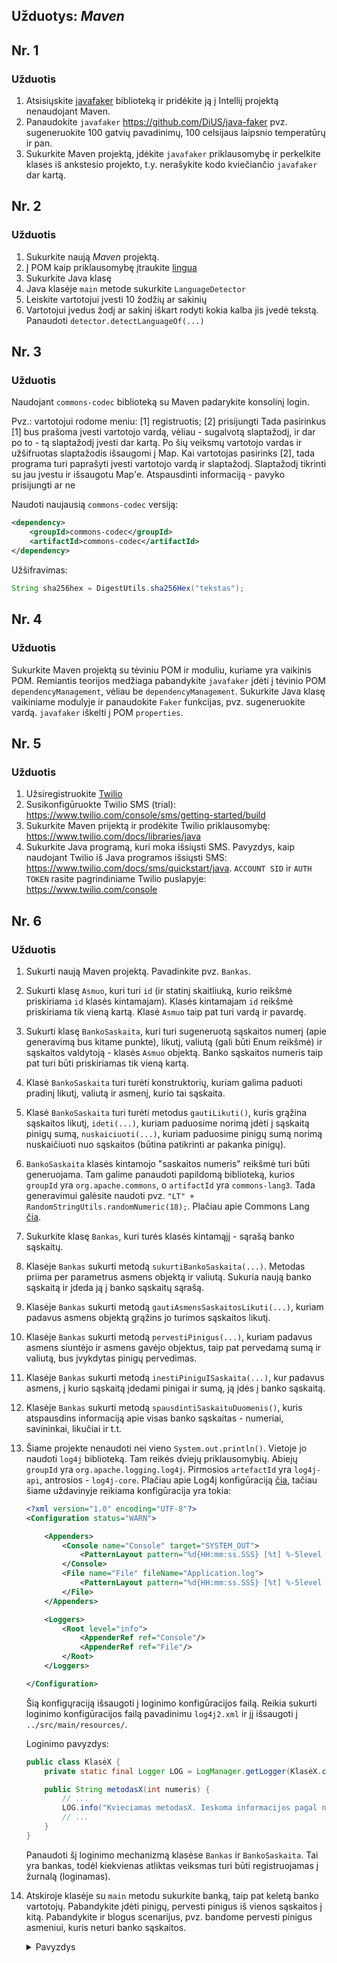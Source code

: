 
## Užduotys: *Maven*

## Nr. 1

### Užduotis

1. Atsisiųskite [javafaker](https://search.maven.org/search?q=a:javafaker) biblioteką ir pridėkite ją į Intellij projektą nenaudojant Maven. 
2. Panaudokite `javafaker` https://github.com/DiUS/java-faker pvz. sugeneruokite 100 gatvių pavadinimų, 100 celsijaus laipsnio temperatūrų ir pan.
3. Sukurkite Maven projektą, įdėkite `javafaker` priklausomybę ir perkelkite klases iš ankstesio projekto, t.y. nerašykite kodo kviečiančio `javafaker` dar kartą.

## Nr. 2

### Užduotis

1. Sukurkite naują *Maven* projektą.
2. Į POM kaip priklausomybę įtraukite [lingua](https://github.com/pemistahl/lingua)
3. Sukurkite Java klasę
4. Java klasėje `main` metode sukurkite `LanguageDetector`
5. Leiskite vartotojui įvesti 10 žodžių ar sakinių
6. Vartotojui įvedus žodį ar sakinį iškart rodyti kokia kalba jis įvedė tekstą. Panaudoti `detector.detectLanguageOf(...)`

## Nr. 3

### Užduotis

Naudojant `commons-codec` biblioteką su Maven padarykite konsolinį login.

Pvz.: vartotojui rodome meniu: [1] registruotis; [2] prisijungti
Tada pasirinkus [1] bus prašoma įvesti vartotojo vardą, vėliau - sugalvotą slaptažodį, ir dar po to - tą slaptažodį įvesti dar kartą.
Po šių veiksmų vartotojo vardas ir užšifruotas slaptažodis išsaugomi į Map.
Kai vartotojas pasirinks [2], tada programa turi paprašyti įvesti vartotojo vardą ir slaptažodį. Slaptažodį tikrinti su jau įvestu ir išsaugotu Map'e. Atspausdinti informaciją - pavyko prisijungti ar ne

Naudoti naujausią `commons-codec` versiją:
```xml
<dependency>
    <groupId>commons-codec</groupId>
    <artifactId>commons-codec</artifactId>
</dependency>
```

Užšifravimas:
```java
String sha256hex = DigestUtils.sha256Hex("tekstas");
```

## Nr. 4

### Užduotis

Sukurkite Maven projektą su tėviniu POM ir moduliu, kuriame yra vaikinis POM.
Remiantis teorijos medžiaga pabandykite `javafaker` įdėti į tėvinio POM `dependencyManagement`, vėliau be `dependencyManagement`.
Sukurkite Java klasę vaikiniame modulyje ir panaudokite `Faker` funkcijas, pvz. sugeneruokite vardą.
`javafaker` iškelti į POM `properties`.

## Nr. 5

### Užduotis

1. Užsiregistruokite [Twilio](https://www.twilio.com)
2. Susikonfigūruokte Twilio SMS (trial): https://www.twilio.com/console/sms/getting-started/build
3. Sukurkite Maven prijektą ir prodėkite Twilio priklausomybę: https://www.twilio.com/docs/libraries/java
4. Sukurkite Java programą, kuri moka išsiųsti SMS. Pavyzdys, kaip naudojant Twilio iš Java programos išsiųsti SMS: https://www.twilio.com/docs/sms/quickstart/java. `ACCOUNT SID` ir `AUTH TOKEN` rasite pagrindiniame Twilio puslapyje: https://www.twilio.com/console


## Nr. 6

### Užduotis

1. Sukurti naują Maven projektą. Pavadinkite pvz. `Bankas`.
2. Sukurti klasę `Asmuo`, kuri turi `id` (ir statinį skaitliuką, kurio reikšmė priskiriama `id` klasės kintamajam). Klasės kintamajam `id` reikšmė priskiriama tik vieną kartą. Klasė `Asmuo` taip pat turi vardą ir pavardę.
3. Sukurti klasę `BankoSaskaita`, kuri turi sugeneruotą sąskaitos numerį (apie generavimą bus kitame punkte), likutį, valiutą (gali būti Enum reikšmė) ir sąskaitos valdytoją - klasės `Asmuo` objektą. Banko sąskaitos numeris taip pat turi būti priskiriamas tik vieną kartą.
4. Klasė `BankoSaskaita` turi turėti konstruktorių, kuriam galima paduoti pradinį likutį, valiutą ir asmenį, kurio tai sąskaita.
5. Klasė `BankoSaskaita` turi turėti metodus `gautiLikuti()`, kuris grąžina sąskaitos likutį, `ideti(...)`, kuriam paduosime norimą įdėti į sąskaitą pinigų sumą, `nuskaiciuoti(...)`, kuriam paduosime pinigų sumą norimą nuskaičiuoti nuo sąskaitos (būtina patikrinti ar pakanka pinigų).
6. `BankoSaskaita` klasės kintamojo "saskaitos numeris" reikšmė turi būti generuojama. Tam galime panaudoti papildomą biblioteką, kurios `groupId` yra `org.apache.commons`, o `artifactId` yra `commons-lang3`. Tada generavimui galėsite naudoti pvz. `"LT" + RandomStringUtils.randomNumeric(18);`. Plačiau apie Commons Lang [čia](https://commons.apache.org/proper/commons-lang/index.html).
7. Sukurkite klasę `Bankas`, kuri turės klasės kintamąjį - sąrašą banko sąskaitų.
8. Klasėje `Bankas` sukurti metodą `sukurtiBankoSaskaita(...)`. Metodas priima per parametrus asmens objektą ir valiutą. Sukuria naują banko sąskaitą ir įdeda ją į banko sąskaitų sąrašą.
9. Klasėje `Bankas` sukurti metodą `gautiAsmensSaskaitosLikuti(...)`, kuriam padavus asmens objektą grąžins jo turimos sąskaitos likutį.
10. Klasėje `Bankas` sukurti metodą `pervestiPinigus(...)`, kuriam padavus asmens siuntėjo ir asmens gavėjo objektus, taip pat pervedamą sumą ir valiutą, bus įvykdytas pinigų pervedimas.
11. Klasėje `Bankas` sukurti metodą `inestiPiniguISaskaita(...)`, kur padavus asmens, į kurio sąskaitą įdedami pinigai ir sumą, ją įdės į banko sąskaitą.
12. Klasėje `Bankas` sukurti metodą `spausdintiSaskaituDuomenis()`, kuris atspausdins informaciją apie visas banko sąskaitas - numeriai, savininkai, likučiai ir t.t.
13. Šiame projekte nenaudoti nei vieno `System.out.println()`. Vietoje jo naudoti `log4j` biblioteką. Tam reikės dviejų priklausomybių. Abiejų `groupId` yra `org.apache.logging.log4j`. Pirmosios `artefactId` yra `log4j-api`, antrosios - `log4j-core`. Plačiau apie Log4j konfigūraciją [čia](https://logging.apache.org/log4j/2.x/manual/configuration.html), tačiau šiame uždavinyje reikiama konfigūracija yra tokia:
    ```xml
    <?xml version="1.0" encoding="UTF-8"?>
    <Configuration status="WARN">

        <Appenders>
            <Console name="Console" target="SYSTEM_OUT">
                <PatternLayout pattern="%d{HH:mm:ss.SSS} [%t] %-5level %logger{36} - %msg%n"/>
            </Console>
            <File name="File" fileName="Application.log">
                <PatternLayout pattern="%d{HH:mm:ss.SSS} [%t] %-5level %logger{36} - %msg%n"/>
            </File>
        </Appenders>

        <Loggers>
            <Root level="info">
                <AppenderRef ref="Console"/>
                <AppenderRef ref="File"/>
            </Root>
        </Loggers>

    </Configuration>
    ```
    Šią konfigųraciją išsaugoti į loginimo konfigūracijos failą.
    Reikia sukurti loginimo konfigūracijos failą pavadinimu `log4j2.xml` ir jį išsaugoti į `../src/main/resources/`.

    Loginimo pavyzdys:
    ```java
    public class KlasėX {
        private static final Logger LOG = LogManager.getLogger(KlasėX.class);

        public String metodasX(int numeris) {
            // ...
            LOG.info("Kvieciamas metodasX. Ieskoma informacijos pagal numerį {}", numeris);
            // ...
        }
    }
    ```
    Panaudoti šį loginimo mechanizmą klasėse `Bankas` ir `BankoSaskaita`. Tai yra bankas, todėl kiekvienas atliktas veiksmas turi būti registruojamas į žurnalą (loginamas).
14. Atskiroje klasėje su `main` metodu sukurkite banką, taip pat keletą banko vartotojų. Pabandykite įdėti pinigų, pervesti pinigus iš vienos sąskaitos į kitą. Pabandykite ir blogus scenarijus, pvz. bandome pervesti pinigus asmeniui, kuris neturi banko sąskaitos.

    <details><summary>Pavyzdys</summary>
    <p>

    Įvykdžius tokias komandas:

    ```java
    public static void main(String[] args) throws NerastaSaskaitaException, NepakankamasLikutisException {

        Bankas bankas = new Bankas();

        Asmuo petras = new Asmuo("Petras", "Petraitis");
        Asmuo antanas = new Asmuo("Antanas", "Antanaitis");
        Asmuo jonas = new Asmuo("Jonas", "Jonaitis");

        bankas.sukurtiBankoSaskaita(petras, Valiuta.EUR);
        bankas.sukurtiBankoSaskaita(antanas, Valiuta.EUR);

        bankas.inestiPiniguISaskaita(petras, 100);
        bankas.inestiPiniguISaskaita(petras, 50);

        bankas.inestiPiniguISaskaita(antanas, 200);

        bankas.spausdintiSaskaituDuomenis();

        bankas.pervestiPinigus(petras, antanas, 30, Valiuta.EUR);

        bankas.spausdintiSaskaituDuomenis();

        bankas.pervestiPinigus(petras, jonas, 200, Valiuta.EUR);

        bankas.spausdintiSaskaituDuomenis();

        bankas.pervestiPinigus(antanas, petras, 500, Valiuta.EUR);

        bankas.spausdintiSaskaituDuomenis();
    }
    ```
    Turite gauti panašų įvykių žurnalą:
    ```
    17:36:25.849 [main] INFO  lt.codeacademy.Bankas - Sukurta banko saskaita nr. LT608499837728052615 asmeniui Petras Petraitis
    17:36:25.854 [main] INFO  lt.codeacademy.Bankas - Sukurta banko saskaita nr. LT774394194098144407 asmeniui Antanas Antanaitis
    17:36:25.854 [main] INFO  lt.codeacademy.Bankas - Ieskoma asmens Petras Petraitis banko saskaitos
    17:36:25.929 [main] INFO  lt.codeacademy.BankoSaskaita - I saskaita LT608499837728052615 ideta 100.0EUR
    17:36:25.929 [main] INFO  lt.codeacademy.Bankas - Ieskoma asmens Petras Petraitis banko saskaitos
    17:36:25.929 [main] INFO  lt.codeacademy.BankoSaskaita - I saskaita LT608499837728052615 ideta 50.0EUR
    17:36:25.929 [main] INFO  lt.codeacademy.Bankas - Ieskoma asmens Antanas Antanaitis banko saskaitos
    17:36:25.929 [main] INFO  lt.codeacademy.BankoSaskaita - I saskaita LT774394194098144407 ideta 200.0EUR
    17:36:25.930 [main] INFO  lt.codeacademy.Bankas - -----------------------------------
    17:36:25.931 [main] INFO  lt.codeacademy.Bankas -          SASKAITU DUOMENYS         
    17:36:25.932 [main] INFO  lt.codeacademy.Bankas - 
    17:36:25.932 [main] INFO  lt.codeacademy.Bankas - Sakaitos nr.: LT608499837728052615
    17:36:25.933 [main] INFO  lt.codeacademy.Bankas - Vardas:       Petras
    17:36:25.933 [main] INFO  lt.codeacademy.Bankas - Pavarde:      Petraitis
    17:36:25.933 [main] INFO  lt.codeacademy.Bankas - Valiuta:      EUR
    17:36:25.933 [main] INFO  lt.codeacademy.Bankas - Likutis:      150.0
    17:36:25.933 [main] INFO  lt.codeacademy.Bankas - 
    17:36:25.933 [main] INFO  lt.codeacademy.Bankas - Sakaitos nr.: LT774394194098144407
    17:36:25.933 [main] INFO  lt.codeacademy.Bankas - Vardas:       Antanas
    17:36:25.934 [main] INFO  lt.codeacademy.Bankas - Pavarde:      Antanaitis
    17:36:25.934 [main] INFO  lt.codeacademy.Bankas - Valiuta:      EUR
    17:36:25.934 [main] INFO  lt.codeacademy.Bankas - Likutis:      200.0
    17:36:25.934 [main] INFO  lt.codeacademy.Bankas - -----------------------------------
    17:36:25.934 [main] INFO  lt.codeacademy.Bankas - Asmuo Petras Petraitis siuncia 30.0EUR asmeniui Antanas Antanaitis
    17:36:25.934 [main] INFO  lt.codeacademy.Bankas - Ieskoma asmens Petras Petraitis banko saskaitos
    17:36:25.934 [main] INFO  lt.codeacademy.Bankas - Rasta siuntejo banko saskaita nr. LT608499837728052615
    17:36:25.935 [main] INFO  lt.codeacademy.Bankas - Ieskoma asmens Antanas Antanaitis banko saskaitos
    17:36:25.935 [main] INFO  lt.codeacademy.Bankas - Rasta gavejo banko saskaita nr. LT774394194098144407
    17:36:25.935 [main] INFO  lt.codeacademy.BankoSaskaita - Nuo saskaitos LT608499837728052615 nuskaiciuojama suma: 30.0EUR
    17:36:25.935 [main] INFO  lt.codeacademy.BankoSaskaita - I saskaita LT774394194098144407 ideta 30.0EUR
    17:36:25.935 [main] INFO  lt.codeacademy.Bankas - 30.0EUR pervesti is saskaitos LT608499837728052615 PETRAS PETRAITIS i saskaita LT774394194098144407 ANTANAS ANTANAITIS
    17:36:25.936 [main] INFO  lt.codeacademy.Bankas - -----------------------------------
    17:36:25.936 [main] INFO  lt.codeacademy.Bankas -          SASKAITU DUOMENYS         
    17:36:25.936 [main] INFO  lt.codeacademy.Bankas - 
    17:36:25.936 [main] INFO  lt.codeacademy.Bankas - Sakaitos nr.: LT608499837728052615
    17:36:25.936 [main] INFO  lt.codeacademy.Bankas - Vardas:       Petras
    17:36:25.936 [main] INFO  lt.codeacademy.Bankas - Pavarde:      Petraitis
    17:36:25.936 [main] INFO  lt.codeacademy.Bankas - Valiuta:      EUR
    17:36:25.936 [main] INFO  lt.codeacademy.Bankas - Likutis:      120.0
    17:36:25.937 [main] INFO  lt.codeacademy.Bankas - 
    17:36:25.937 [main] INFO  lt.codeacademy.Bankas - Sakaitos nr.: LT774394194098144407
    17:36:25.937 [main] INFO  lt.codeacademy.Bankas - Vardas:       Antanas
    17:36:25.937 [main] INFO  lt.codeacademy.Bankas - Pavarde:      Antanaitis
    17:36:25.937 [main] INFO  lt.codeacademy.Bankas - Valiuta:      EUR
    17:36:25.937 [main] INFO  lt.codeacademy.Bankas - Likutis:      230.0
    17:36:25.937 [main] INFO  lt.codeacademy.Bankas - -----------------------------------
    17:36:25.937 [main] INFO  lt.codeacademy.Bankas - Asmuo Petras Petraitis siuncia 200.0EUR asmeniui Jonas Jonaitis
    17:36:25.938 [main] INFO  lt.codeacademy.Bankas - Ieskoma asmens Petras Petraitis banko saskaitos
    17:36:25.938 [main] INFO  lt.codeacademy.Bankas - Rasta siuntejo banko saskaita nr. LT608499837728052615
    17:36:25.938 [main] INFO  lt.codeacademy.Bankas - Ieskoma asmens Jonas Jonaitis banko saskaitos
    17:36:25.938 [main] ERROR lt.codeacademy.Bankas - Nerasta banko sakaita!
    17:36:25.938 [main] INFO  lt.codeacademy.Bankas - -----------------------------------
    17:36:25.938 [main] INFO  lt.codeacademy.Bankas -          SASKAITU DUOMENYS         
    17:36:25.938 [main] INFO  lt.codeacademy.Bankas - 
    17:36:25.939 [main] INFO  lt.codeacademy.Bankas - Sakaitos nr.: LT608499837728052615
    17:36:25.939 [main] INFO  lt.codeacademy.Bankas - Vardas:       Petras
    17:36:25.939 [main] INFO  lt.codeacademy.Bankas - Pavarde:      Petraitis
    17:36:25.939 [main] INFO  lt.codeacademy.Bankas - Valiuta:      EUR
    17:36:25.939 [main] INFO  lt.codeacademy.Bankas - Likutis:      120.0
    17:36:25.939 [main] INFO  lt.codeacademy.Bankas - 
    17:36:25.939 [main] INFO  lt.codeacademy.Bankas - Sakaitos nr.: LT774394194098144407
    17:36:25.939 [main] INFO  lt.codeacademy.Bankas - Vardas:       Antanas
    17:36:25.940 [main] INFO  lt.codeacademy.Bankas - Pavarde:      Antanaitis
    17:36:25.940 [main] INFO  lt.codeacademy.Bankas - Valiuta:      EUR
    17:36:25.940 [main] INFO  lt.codeacademy.Bankas - Likutis:      230.0
    17:36:25.940 [main] INFO  lt.codeacademy.Bankas - -----------------------------------
    17:36:25.940 [main] INFO  lt.codeacademy.Bankas - Asmuo Antanas Antanaitis siuncia 500.0EUR asmeniui Petras Petraitis
    17:36:25.940 [main] INFO  lt.codeacademy.Bankas - Ieskoma asmens Antanas Antanaitis banko saskaitos
    17:36:25.941 [main] INFO  lt.codeacademy.Bankas - Rasta siuntejo banko saskaita nr. LT774394194098144407
    17:36:25.941 [main] INFO  lt.codeacademy.Bankas - Ieskoma asmens Petras Petraitis banko saskaitos
    17:36:25.941 [main] INFO  lt.codeacademy.Bankas - Rasta gavejo banko saskaita nr. LT608499837728052615
    17:36:25.941 [main] INFO  lt.codeacademy.BankoSaskaita - Nuo saskaitos LT774394194098144407 nuskaiciuojama suma: 500.0EUR
    17:36:25.941 [main] ERROR lt.codeacademy.BankoSaskaita - Saskaitoje LT774394194098144407 nepakanka pinigu
    17:36:25.941 [main] ERROR lt.codeacademy.Bankas - Nepakankamas likutis saskaitoje!
    17:36:25.941 [main] INFO  lt.codeacademy.Bankas - -----------------------------------
    17:36:25.941 [main] INFO  lt.codeacademy.Bankas -          SASKAITU DUOMENYS         
    17:36:25.942 [main] INFO  lt.codeacademy.Bankas - 
    17:36:25.942 [main] INFO  lt.codeacademy.Bankas - Sakaitos nr.: LT608499837728052615
    17:36:25.942 [main] INFO  lt.codeacademy.Bankas - Vardas:       Petras
    17:36:25.942 [main] INFO  lt.codeacademy.Bankas - Pavarde:      Petraitis
    17:36:25.942 [main] INFO  lt.codeacademy.Bankas - Valiuta:      EUR
    17:36:25.942 [main] INFO  lt.codeacademy.Bankas - Likutis:      120.0
    17:36:25.942 [main] INFO  lt.codeacademy.Bankas - 
    17:36:25.943 [main] INFO  lt.codeacademy.Bankas - Sakaitos nr.: LT774394194098144407
    17:36:25.943 [main] INFO  lt.codeacademy.Bankas - Vardas:       Antanas
    17:36:25.943 [main] INFO  lt.codeacademy.Bankas - Pavarde:      Antanaitis
    17:36:25.943 [main] INFO  lt.codeacademy.Bankas - Valiuta:      EUR
    17:36:25.943 [main] INFO  lt.codeacademy.Bankas - Likutis:      230.0
    17:36:25.943 [main] INFO  lt.codeacademy.Bankas - -----------------------------------
    ```
    </p>
    </details>